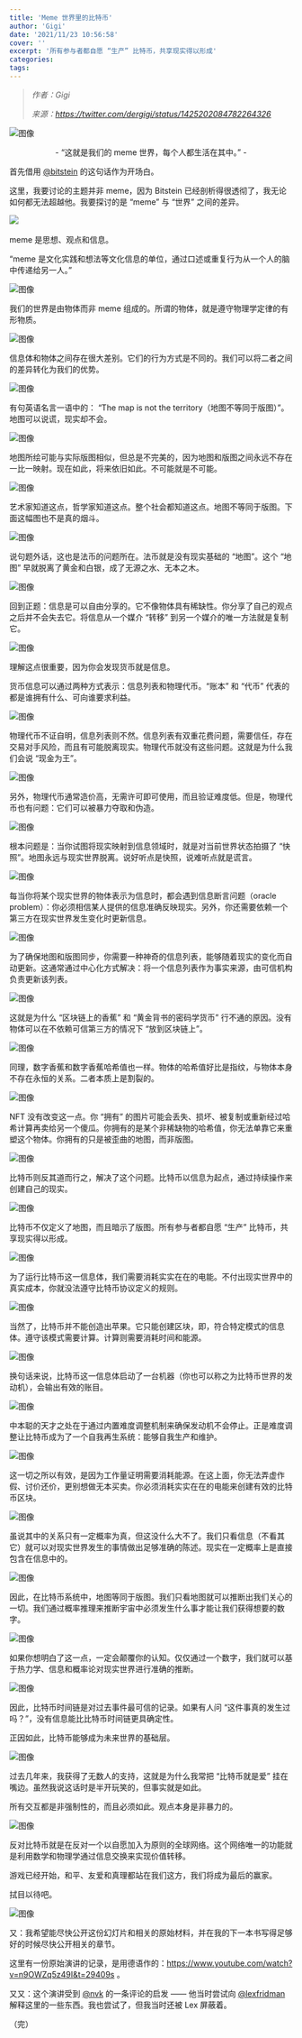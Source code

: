 ```yaml
---
title: 'Meme 世界里的比特币'
author: 'Gigi'
date: '2021/11/23 10:56:58'
cover: ''
excerpt: '所有参与者都自愿 “生产” 比特币，共享现实得以形成'
categories:
tags:
---
```



> *作者：Gigi*
> 
> *来源：<https://twitter.com/dergigi/status/1425202084782264326>*



![图像](../images/on-meme-world-and-bitcoin-by-Gigi/E8dQzOfWUAYPtUh.jpg)

<p style="text-align:center">- “这就是我们的 meme 世界，每个人都生活在其中。” -</p>

首先借用 [@bitstein](https://twitter.com/bitstein) 的这句话作为开场白。

这里，我要讨论的主题并非 meme，因为 Bitstein 已经剖析得很透彻了，我无论如何都无法超越他。我要探讨的是 “meme” 与 “世界” 之间的差异。

﻿﻿![](../images/on-meme-world-and-bitcoin-by-Gigi/E8dRiBVX0AUDDfM.jpg)

meme 是思想、观点和信息。

“meme 是文化实践和想法等文化信息的单位，通过口述或重复行为从一个人的脑中传递给另一人。”

﻿![图像](../images/on-meme-world-and-bitcoin-by-Gigi/E8dRlK4XMAITgW7.jpg)

我们的世界是由物体而非 meme 组成的。所谓的物体，就是遵守物理学定律的有形物质。

﻿![图像](../images/on-meme-world-and-bitcoin-by-Gigi/E8dRp2rXEAQ_qe.jpg)

信息体和物体之间存在很大差别。它们的行为方式是不同的。我们可以将二者之间的差异转化为我们的优势。

﻿![图像](../images/on-meme-world-and-bitcoin-by-Gigi/E8dR9gPXEAoNZAc.jpg)

有句英语名言一语中的： “The map is not the territory（地图不等同于版图）”。地图可以说谎，现实却不会。

﻿![图像](../images/on-meme-world-and-bitcoin-by-Gigi/E8dSLQPXsAMm_V7.jpg)

地图所绘可能与实际版图相似，但总是不完美的，因为地图和版图之间永远不存在一比一映射。现在如此，将来依旧如此。不可能就是不可能。

![图像](../images/on-meme-world-and-bitcoin-by-Gigi/E8dSPTTXoBEOSU4.jpg)

艺术家知道这点，哲学家知道这点。整个社会都知道这点。地图不等同于版图。下面这幅图也不是真的烟斗。

﻿![图像](../images/on-meme-world-and-bitcoin-by-Gigi/E8dSXCMXEAo6r6j.jpg)

说句题外话，这也是法币的问题所在。法币就是没有现实基础的 “地图”。这个 “地图” 早就脱离了黄金和白银，成了无源之水、无本之木。

![图像](../images/on-meme-world-and-bitcoin-by-Gigi/E8dSbpxXIAE_gvM.jpg)

回到正题：信息是可以自由分享的。它不像物体具有稀缺性。你分享了自己的观点之后并不会失去它。将信息从一个媒介 “转移” 到另一个媒介的唯一方法就是复制它。

﻿![图像](../images/on-meme-world-and-bitcoin-by-Gigi/E8dSimzWYAMItAN.jpg)

理解这点很重要，因为你会发现货币就是信息。

货币信息可以通过两种方式表示：信息列表和物理代币。“账本” 和 “代币” 代表的都是谁拥有什么、可向谁要求利益。

![图像](../images/on-meme-world-and-bitcoin-by-Gigi/E8dSn2_XsAMWjDZ.jpg)

物理代币不证自明，信息列表则不然。信息列表有双重花费问题，需要信任，存在交易对手风险，而且有可能脱离现实。物理代币就没有这些问题。这就是为什么我们会说 “现金为王”。

![图像](../images/on-meme-world-and-bitcoin-by-Gigi/E8dSvuPWUAINQMq.jpg)

﻿另外，物理代币通常造价高，无需许可即可使用，而且验证难度低。但是，物理代币也有问题：它们可以被暴力夺取和伪造。

![图像](../images/on-meme-world-and-bitcoin-by-Gigi/E8dTFkFXEAEnKbZ.jpg)

﻿根本问题是：当你试图将现实映射到信息领域时，就是对当前世界状态拍摄了 “快照”。地图永远与现实世界脱离。说好听点是快照，说难听点就是谎言。

﻿﻿![图像](../images/on-meme-world-and-bitcoin-by-Gigi/E8dTO98WQAIJSiH.jpg)

每当你将某个现实世界的物体表示为信息时，都会遇到信息断言问题（oracle problem）：你必须相信某人提供的信息准确反映现实。另外，你还需要依赖一个第三方在现实世界发生变化时更新信息。

![图像](../images/on-meme-world-and-bitcoin-by-Gigi/E8dTUf2XMAI9C.jpg)

为了确保地图和版图同步，你需要一种神奇的信息列表，能够随着现实的变化而自动更新。这通常通过中心化方式解决：将一个信息列表作为事实来源，由可信机构负责更新该列表。

![图像](../images/on-meme-world-and-bitcoin-by-Gigi/E8dTYftXsAI1jsX.jpg)

﻿这就是为什么 “区块链上的香蕉” 和 “黄金背书的密码学货币” 行不通的原因。没有物体可以在不依赖可信第三方的情况下 “放到区块链上”。

![图像](../images/on-meme-world-and-bitcoin-by-Gigi/E8dTr1wXoAMTlsd.jpg)

﻿同理，数字香蕉和数字香蕉哈希值也一样。物体的哈希值好比是指纹，与物体本身不存在永恒的关系。二者本质上是割裂的。

![图像](../images/on-meme-world-and-bitcoin-by-Gigi/E8dTxKgX0AAw1qy.jpg)

﻿NFT 没有改变这一点。你 “拥有” 的图片可能会丢失、损坏、被复制或重新经过哈希计算再卖给另一个傻瓜。你拥有的是某个非稀缺物的哈希值，你无法单靠它来重塑这个物体。你拥有的只是被歪曲的地图，而非版图。

﻿![图像](../images/on-meme-world-and-bitcoin-by-Gigi/E8dUCi7WQAcF7cl.jpg)

比特币则反其道而行之，解决了这个问题。比特币以信息为起点，通过持续操作来创建自己的现实。

﻿![图像](../images/on-meme-world-and-bitcoin-by-Gigi/E8dUGOdXsAUaHk.jpg)

比特币不仅定义了地图，而且暗示了版图。所有参与者都自愿 “生产” 比特币，共享现实得以形成。

﻿![图像](../images/on-meme-world-and-bitcoin-by-Gigi/E8dUNNFWYAE3pOh.jpg)

为了运行比特币这一信息体，我们需要消耗实实在在的电能。不付出现实世界中的真实成本，你就没法遵守比特币协议定义的规则。

![图像](../images/on-meme-world-and-bitcoin-by-Gigi/E8dUTmbXIAo8wj0.jpg)

﻿﻿当然了，比特币并不能创造出苹果。它只能创建区块，即，符合特定模式的信息体。遵守该模式需要计算。计算则需要消耗时间和能源。

![图像](../images/on-meme-world-and-bitcoin-by-Gigi/E8dUaBzWYAAY7bl.jpg)

换句话来说，比特币这一信息体启动了一台机器（你也可以称之为比特币世界的发动机），会输出有效的账目。

![图像](../images/on-meme-world-and-bitcoin-by-Gigi/E8dUc-2XsAAIZex.jpg)

中本聪的天才之处在于通过内置难度调整机制来确保发动机不会停止。正是难度调整让比特币成为了一个自我再生系统：能够自我生产和维护。

![图像](../images/on-meme-world-and-bitcoin-by-Gigi/E8dUmZTXMAQ2v8a.jpg)

这一切之所以有效，是因为工作量证明需要消耗能源。在这上面，你无法弄虚作假、讨价还价，更别想做无本买卖。你必须消耗实实在在的电能来创建有效的比特币区块。

﻿![图像](../images/on-meme-world-and-bitcoin-by-Gigi/E8dWPwqXsAQ.jpg)

虽说其中的关系只有一定概率为真，但这没什么大不了。我们只看信息（不看其它）就可以对现实世界发生的事情做出足够准确的陈述。现实在一定概率上是直接包含在信息中的。

![图像](../images/on-meme-world-and-bitcoin-by-Gigi/E8dWSWgWYAESSS.jpg)

因此，在比特币系统中，地图等同于版图。我们只看地图就可以推断出我们关心的一切。我们通过概率推理来推断宇宙中必须发生什么事才能让我们获得想要的数字。

![图像](../images/on-meme-world-and-bitcoin-by-Gigi/E8dWUpCXMAYQHGz.jpg)

如果你想明白了这一点，一定会颠覆你的认知。仅仅通过一个数字，我们就可以基于热力学、信息和概率论对现实世界进行准确的推断。

![图像](../images/on-meme-world-and-bitcoin-by-Gigi/E8dWW5YXsAgv31w.jpg)

因此，比特币时间链是对过去事件最可信的记录。如果有人问 “这件事真的发生过吗？”，没有信息能比比特币时间链更具确定性。

正因如此，比特币能够成为未来世界的基础层。

![图像](../images/on-meme-world-and-bitcoin-by-Gigi/E8dWZrtWUAAkaxM.jpg)

过去几年来，我获得了无数人的支持，这就是为什么我常把 “比特币就是爱” 挂在嘴边。虽然我说这话时是半开玩笑的，但事实就是如此。

所有交互都是非强制性的，而且必须如此。观点本身是非暴力的。

![图像](../images/on-meme-world-and-bitcoin-by-Gigi/E8dWnKeXEAQjeXh.jpg)

反对比特币就是在反对一个以自愿加入为原则的全球网络。这个网络唯一的功能就是利用数学和物理学通过信息交换来实现价值转移。

游戏已经开始，和平、友爱和真理都站在我们这方，我们将成为最后的赢家。

拭目以待吧。

![图像](../images/on-meme-world-and-bitcoin-by-Gigi/E8dWxFPWEAkpOjO.jpg)

又：我希望能尽快公开这份幻灯片和相关的原始材料，并在我的下一本书写得足够好的时候尽快公开相关的章节。

这里有一份原始演讲的记录，是用德语作的：<https://www.youtube.com/watch?v=n9OWZq5z49I&t=29409s> 。

又又：这个演讲受到 [@nvk](https://twitter.com/nvk) 的一条评论的启发 —— 他当时尝试向 [@lexfridman](https://twitter.com/lexfridman) 解释这里的一些东西。我也尝试了，但我当时还被 Lex 屏蔽着。

（完）